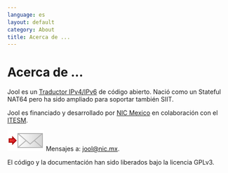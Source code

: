 ```yaml
---
language: es
layout: default
category: About
title: Acerca de ...
---
```


# Acerca de ...


Jool es un [Traductor IPv4/IPv6](intro-xlat.html) de código abierto. Nació como un Stateful NAT64 pero ha sido ampliado para soportar también SIIT.

Jool es financiado y desarrollado por [NIC Mexico](http://nicmexico.mx/) en colaboración con el [ITESM](http://www.itesm.mx/).

![Mail](../images/email.svg) Mensajes a: [jool@nic.mx](mailto:jool@nic.mx).

El código y la documentación han sido liberados bajo la licencia GPLv3.



